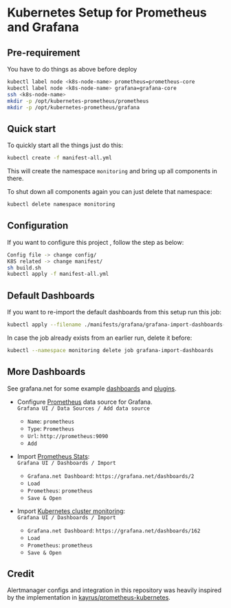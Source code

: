 # Kubernetes Setup for Prometheus and Grafana

## Pre-requirement

You have to do things as above before deploy
```bash
kubectl label node <k8s-node-name> prometheus=prometheus-core
kubectl label node <k8s-node-name> grafana=grafana-core
ssh <k8s-node-name>
mkdir -p /opt/kubernetes-prometheus/prometheus
mkdir -p /opt/kubernetes-prometheus/grafana
```

## Quick start

To quickly start all the things just do this:
```bash
kubectl create -f manifest-all.yml
```

This will create the namespace `monitoring` and bring up all components in there.

To shut down all components again you can just delete that namespace:
```bash
kubectl delete namespace monitoring
```

## Configuration

If you want to configure this project , follow the step as below:
```bash
Config file -> change config/
K8S related -> change manifest/
sh build.sh
kubectl apply -f manifest-all.yml
```

## Default Dashboards

If you want to re-import the default dashboards from this setup run this job:
```bash
kubectl apply --filename ./manifests/grafana/grafana-import-dashboards-job.yaml
```

In case the job already exists from an earlier run, delete it before:
```bash
kubectl --namespace monitoring delete job grafana-import-dashboards
```


## More Dashboards

See grafana.net for some example [dashboards](https://grafana.net/dashboards) and [plugins](https://grafana.net/plugins).

- Configure [Prometheus](https://grafana.net/plugins/prometheus) data source for Grafana.<br/>
`Grafana UI / Data Sources / Add data source`
  - `Name`: `prometheus`
  - `Type`: `Prometheus`
  - `Url`: `http://prometheus:9090`
  - `Add`

- Import [Prometheus Stats](https://grafana.net/dashboards/2):<br/>
  `Grafana UI / Dashboards / Import`
  - `Grafana.net Dashboard`: `https://grafana.net/dashboards/2`
  - `Load`
  - `Prometheus`: `prometheus`
  - `Save & Open`

- Import [Kubernetes cluster monitoring](https://grafana.net/dashboards/162):<br/>
  `Grafana UI / Dashboards / Import`
  - `Grafana.net Dashboard`: `https://grafana.net/dashboards/162`
  - `Load`
  - `Prometheus`: `prometheus`
  - `Save & Open`

## Credit

Alertmanager configs and integration in this repository was heavily inspired by the implementation in [kayrus/prometheus-kubernetes](https://github.com/kayrus/prometheus-kubernetes).
